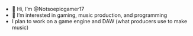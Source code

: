 - 👋 Hi, I’m @Notsoepicgamer17
- 👀 I’m interested in gaming, music production, and programming
- I plan to work on a game engine and DAW (what producers use to make music)

<!---
Notsoepicgamer17/Notsoepicgamer17 is a ✨ special ✨ repository because its `README.md` (this file) appears on your GitHub profile.
You can click the Preview link to take a look at your changes.
--->
